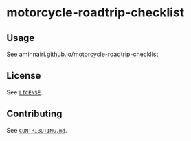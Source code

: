 # motorcycle-roadtrip-checklist

## Usage

See [aminnairi.github.io/motorcycle-roadtrip-checklist](https://aminnairi.github.io/motorcycle-roadtrip-checklist)

## License

See [`LICENSE`](./LICENSE).

## Contributing

See [`CONTRIBUTING.md`](./CONTRIBUTING.md).
